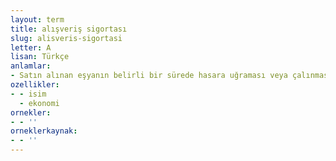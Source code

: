 ```yaml
---
layout: term
title: alışveriş sigortası
slug: alisveris-sigortasi
letter: A
lisan: Türkçe
anlamlar:
- Satın alınan eşyanın belirli bir sürede hasara uğraması veya çalınması durumunda poliçe maddelerine göre sağlanan güvence
ozellikler:
- - isim
  - ekonomi
ornekler:
- - ''
orneklerkaynak:
- - ''
---
```

